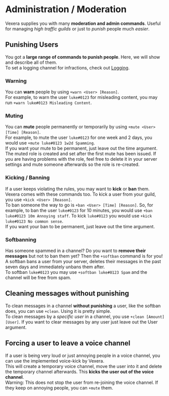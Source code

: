 # Administration / Moderation
Vexera supplies you with many **moderation and admin commands**. Useful for managing *high traffic guilds* or just to *punish* people much *easier*.

## Punishing Users

You got a **large range of commands to punish people**. Here, we will show and describe all of them.<br/>
To set a logging channel for infractions, check out [Logging](/docs/settings#logging).

### Warning
You can **warn** people by using `+warn <User> [Reason]`.<br/>
For example, to warn the user `luke#0123` for misleading content, you may run `+warn luke#0123 Misleading Content`.

### Muting
You can **mute** people permanently or temporarily by using `+mute <User> [Time] [Reason]`.<br/>
For example, to mute the user `luke#0123` for one week and 2 days, you would use `+mute luke#0123 1w2d Spamming`.<br/>
If you want your mute to be permanent, just leave out the time argument.<br/>
The muted role is created and set after the first mute has been issued. If you are having problems with the role, feel free to delete it in your server settings and mute someone afterwards so the role is re-created.

### Kicking / Banning
If a user keeps violating the rules, you may want to **kick** or **ban** them. Vexera comes with these commands too. To kick a user from your guild, you use `+kick <User> [Reason]`.<br/>
To ban someone the way to go is `+ban <User> [Time] [Reason]`. So, for example, to ban the user `luke#0123` for 10 minutes, you would use `+ban luke#0123 10m Annoying staff`. To kick `luke#0123` you would use `+kick luke#0123 No common sense`.<br/>
If you want your ban to be permanent, just leave out the time argument.

### Softbanning
Has someone spammed in a channel? Do you want to **remove their messages** but not to ban them yet? Then the `+softban` command is for you! A softban bans a user from your server, deletes their messages in the past seven days and immediately unbans them after.<br/>
To softban `luke#0123` you may use `+softban luke#0123 Spam` and the channel will be free from spam.

## Cleaning messages without punishing

To clean messages in a channel **without punishing** a user, like the softban does, you can use `+clean`. Using it is pretty simple.<br/>
To clean messages by a *specific user* in a channel, you use `+clean [Amount] [User]`. If you want to clear messages by any user just leave out the User argument.

## Forcing a user to leave a voice channel

If a user is being very loud or just annoying people in a voice channel, you can use the implemented voice-kick by Vexera.<br/>
This will create a temporary voice channel, move the user into it and delete the temporary channel afterwards. This **kicks the user out of the voice channel**.<br/>
Warning: This does not stop the user from re-joining the voice channel. If they keep on annoying people, you can `+mute` them.